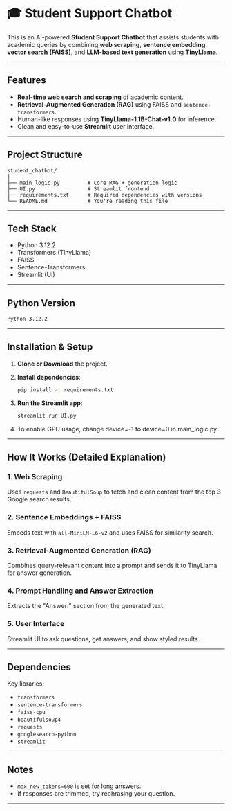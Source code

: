 # 🎓 Student Support Chatbot

This is an AI-powered **Student Support Chatbot** that assists students with academic queries by combining **web scraping**, **sentence embedding**, **vector search (FAISS)**, and **LLM-based text generation** using **TinyLlama**.

---

## Features

-  **Real-time web search and scraping** of academic content.  
-  **Retrieval-Augmented Generation (RAG)** using FAISS and `sentence-transformers`.  
-  Human-like responses using **TinyLlama-1.1B-Chat-v1.0** for inference.  
-  Clean and easy-to-use **Streamlit** user interface.  

---

##  Project Structure

```
student_chatbot/
│
├── main_logic.py         # Core RAG + generation logic
├── UI.py                 # Streamlit frontend
├── requirements.txt      # Required dependencies with versions
└── README.md             # You're reading this file
```

---

## Tech Stack

- Python 3.12.2 
- Transformers (TinyLlama)  
- FAISS  
- Sentence-Transformers  
- Streamlit (UI)  

---

##  Python Version

```bash
Python 3.12.2
```

---

##  Installation & Setup

1. **Clone or Download** the project.

2. **Install dependencies**:
   ```bash
   pip install -r requirements.txt
   ```

3. **Run the Streamlit app**:
   ```bash
   streamlit run UI.py
   ```
4. To enable GPU usage, change device=-1 to device=0 in main_logic.py.

---

##  How It Works (Detailed Explanation)

### 1.  Web Scraping

Uses `requests` and `BeautifulSoup` to fetch and clean content from the top 3 Google search results.

### 2.  Sentence Embeddings + FAISS

Embeds text with `all-MiniLM-L6-v2` and uses FAISS for similarity search.

### 3.  Retrieval-Augmented Generation (RAG)

Combines query-relevant content into a prompt and sends it to TinyLlama for answer generation.

### 4.  Prompt Handling and Answer Extraction

Extracts the "Answer:" section from the generated text.

### 5.  User Interface

Streamlit UI to ask questions, get answers, and show styled results.

---



##  Dependencies

Key libraries:

- `transformers`
- `sentence-transformers`
- `faiss-cpu`
- `beautifulsoup4`
- `requests`
- `googlesearch-python`
- `streamlit`

---

## Notes

- `max_new_tokens=600` is set for long answers.  
- If responses are trimmed, try rephrasing your question.
---
